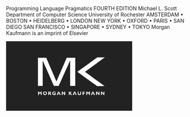 Programming Language Pragmatics
FOURTH EDITION
Michael L. Scott
Department of Computer Science
University of Rochester
AMSTERDAM • BOSTON • HEIDELBERG • LONDON
NEW YORK • OXFORD • PARIS • SAN DIEGO
SAN FRANCISCO • SINGAPORE • SYDNEY • TOKYO
Morgan Kaufmann is an imprint of Elsevier


![Uncaptioned Image page 4 xref 8](images/page_4_img_8.jpeg)

